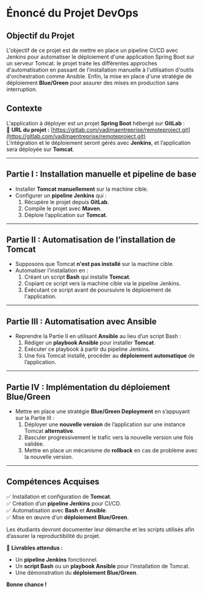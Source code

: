 # **Énoncé du Projet DevOps**  

## **Objectif du Projet**  
L'objectif de ce projet est de mettre en place un pipeline CI/CD avec Jenkins pour automatiser le déploiement d'une application Spring Boot sur un serveur Tomcat. 
le projet traite les différentes approches d'automatisation en passant de l'installation manuelle à l'utilisation d'outils d'orchestration comme Ansible. 
Enfin, la mise en place d'une stratégie de déploiement **Blue/Green** pour assurer des mises en production sans interruption.  

## **Contexte**  
L'application à déployer est un projet **Spring Boot** hébergé sur **GitLab** :  
🔗 **URL du projet :** [https://gitlab.com/vadimaentreprise/remoteproject.git](https://gitlab.com/vadimaentreprise/remoteproject.git)  
L'intégration et le déploiement seront gérés avec **Jenkins**, et l’application sera déployée sur **Tomcat**.  

---

## **Partie I : Installation manuelle et pipeline de base**  
- Installer **Tomcat manuellement** sur la machine cible.  
- Configurer un **pipeline Jenkins** qui :  
  1. Récupère le projet depuis **GitLab**.  
  2. Compile le projet avec **Maven**.  
  3. Déploie l’application sur **Tomcat**.  

---

## **Partie II : Automatisation de l’installation de Tomcat**  
- Supposons que Tomcat **n'est pas installé** sur la machine cible.  
- Automatiser l'installation en :  
  1. Créant un script **Bash** qui installe **Tomcat**.  
  2. Copiant ce script vers la machine cible via le pipeline Jenkins.  
  3. Exécutant ce script avant de poursuivre le déploiement de l'application.  

---

## **Partie III : Automatisation avec Ansible**  
- Reprendre la Partie II en utilisant **Ansible** au lieu d’un script Bash :  
  1. Rédiger un **playbook Ansible** pour installer **Tomcat**.  
  2. Exécuter ce playbook à partir du pipeline Jenkins.  
  3. Une fois Tomcat installé, procéder au **déploiement automatique** de l’application.  

---

## **Partie IV : Implémentation du déploiement Blue/Green**  
- Mettre en place une stratégie **Blue/Green Deployment** en s’appuyant sur la Partie III :  
  1. Déployer une **nouvelle version** de l’application sur une instance Tomcat **alternative**.  
  2. Basculer progressivement le trafic vers la nouvelle version une fois validée.  
  3. Mettre en place un mécanisme de **rollback** en cas de problème avec la nouvelle version.  

---

## **Compétences Acquises**  
✅ Installation et configuration de **Tomcat**.  
✅ Création d’un **pipeline Jenkins** pour CI/CD.  
✅ Automatisation avec **Bash** et **Ansible**.  
✅ Mise en œuvre d’un **déploiement Blue/Green**.  

Les étudiants devront documenter leur démarche et les scripts utilisés afin d’assurer la reproductibilité du projet.  

🔹 **Livrables attendus :**  
- Un **pipeline Jenkins** fonctionnel.  
- Un **script Bash** ou un **playbook Ansible** pour l’installation de Tomcat.  
- Une démonstration du **déploiement Blue/Green**.  

**Bonne chance !**
